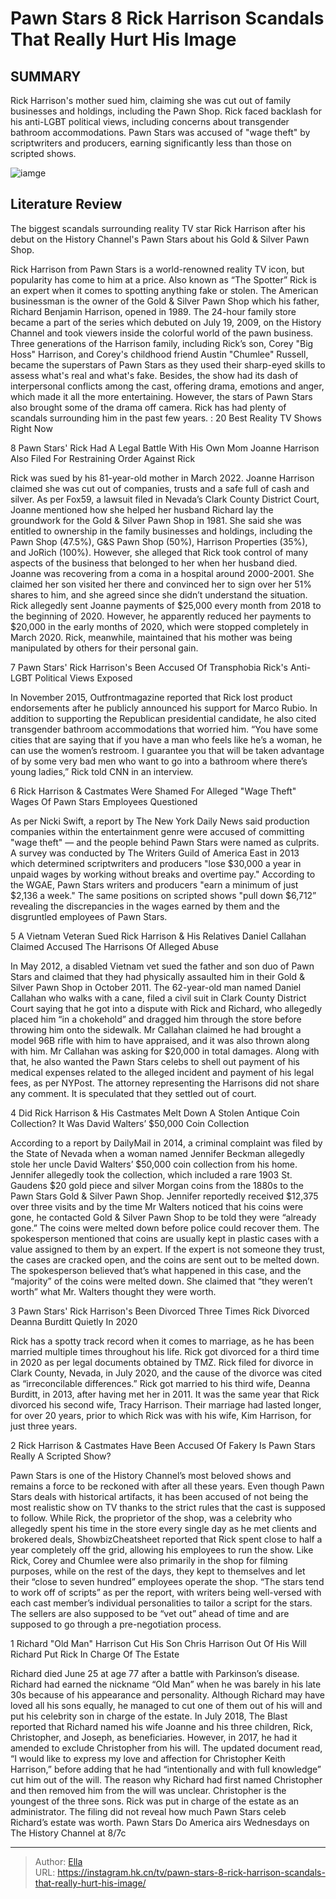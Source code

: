 # Pawn Stars 8 Rick Harrison Scandals That Really Hurt His Image


## SUMMARY 


 Rick Harrison&#39;s mother sued him, claiming she was cut out of family businesses and holdings, including the Pawn Shop. 
 Rick faced backlash for his anti-LGBT political views, including concerns about transgender bathroom accommodations. 
 Pawn Stars was accused of &#34;wage theft&#34; by scriptwriters and producers, earning significantly less than those on scripted shows. 

![iamge](https://static1.srcdn.com/wordpress/wp-content/uploads/2023/12/pawn-stars_-8-rick-harrison-scandals-that-really-hurt-his-image.jpg)

## Literature Review
The biggest scandals surrounding reality TV star Rick Harrison after his debut on the History Channel&#39;s Pawn Stars about his Gold &amp; Silver Pawn Shop.




Rick Harrison from Pawn Stars is a world-renowned reality TV icon, but popularity has come to him at a price. Also known as “The Spotter” Rick is an expert when it comes to spotting anything fake or stolen. The American businessman is the owner of the Gold &amp; Silver Pawn Shop which his father, Richard Benjamin Harrison, opened in 1989. The 24-hour family store became a part of the series which debuted on July 19, 2009, on the History Channel and took viewers inside the colorful world of the pawn business.
Three generations of the Harrison family, including Rick’s son, Corey &#34;Big Hoss&#34; Harrison, and Corey&#39;s childhood friend Austin &#34;Chumlee&#34; Russell, became the superstars of Pawn Stars as they used their sharp-eyed skills to assess what&#39;s real and what&#39;s fake. Besides, the show had its dash of interpersonal conflicts among the cast, offering drama, emotions and anger, which made it all the more entertaining. However, the stars of Pawn Stars also brought some of the drama off camera. Rick has had plenty of scandals surrounding him in the past few years.
 : 20 Best Reality TV Shows Right Now









 








 8  Pawn Stars&#39; Rick Had A Legal Battle With His Own Mom 
Joanne Harrison Also Filed For Restraining Order Against Rick


 







Rick was sued by his 81-year-old mother in March 2022. Joanne Harrison claimed she was cut out of companies, trusts and a safe full of cash and silver. As per Fox59, a lawsuit filed in Nevada’s Clark County District Court, Joanne mentioned how she helped her husband Richard lay the groundwork for the Gold &amp; Silver Pawn Shop in 1981. She said she was entitled to ownership in the family businesses and holdings, including the Pawn Shop (47.5%), G&amp;S Pawn Shop (50%), Harrison Properties (35%), and JoRich (100%). However, she alleged that Rick took control of many aspects of the business that belonged to her when her husband died.
Joanne was recovering from a coma in a hospital around 2000-2001. She claimed her son visited her there and convinced her to sign over her 51% shares to him, and she agreed since she didn’t understand the situation. Rick allegedly sent Joanne payments of $25,000 every month from 2018 to the beginning of 2020. However, he apparently reduced her payments to $20,000 in the early months of 2020, which were stopped completely in March 2020. Rick, meanwhile, maintained that his mother was being manipulated by others for their personal gain.





 7  Pawn Stars&#39; Rick Harrison&#39;s Been Accused Of Transphobia 
Rick&#39;s Anti-LGBT Political Views Exposed
        

In November 2015, Outfrontmagazine reported that Rick lost product endorsements after he publicly announced his support for Marco Rubio. In addition to supporting the Republican presidential candidate, he also cited transgender bathroom accommodations that worried him. “You have some cities that are saying that if you have a man who feels like he’s a woman, he can use the women’s restroom. I guarantee you that will be taken advantage of by some very bad men who want to go into a bathroom where there’s young ladies,” Rick told CNN in an interview.





 6  Rick Harrison &amp; Castmates Were Shamed For Alleged &#34;Wage Theft&#34; 
Wages Of Pawn Stars Employees Questioned
        

As per Nicki Swift, a report by The New York Daily News said production companies within the entertainment genre were accused of committing &#34;wage theft&#34; — and the people behind Pawn Stars were named as culprits. A survey was conducted by The Writers Guild of America East in 2013 which determined scriptwriters and producers &#34;lose $30,000 a year in unpaid wages by working without breaks and overtime pay.&#34; According to the WGAE, Pawn Stars writers and producers &#34;earn a minimum of just $2,136 a week.&#34; The same positions on scripted shows &#34;pull down $6,712” revealing the discrepancies in the wages earned by them and the disgruntled employees of Pawn Stars.





 5  A Vietnam Veteran Sued Rick Harrison &amp; His Relatives 
Daniel Callahan Claimed Accused The Harrisons Of Alleged Abuse
        

In May 2012, a disabled Vietnam vet sued the father and son duo of Pawn Stars and claimed that they had physically assaulted him in their Gold &amp; Silver Pawn Shop in October 2011. The 62-year-old man named Daniel Callahan who walks with a cane, filed a civil suit in Clark County District Court saying that he got into a dispute with Rick and Richard, who allegedly placed him “in a chokehold” and dragged him through the store before throwing him onto the sidewalk. Mr Callahan claimed he had brought a model 96B rifle with him to have appraised, and it was also thrown along with him.
Mr Callahan was asking for $20,000 in total damages. Along with that, he also wanted the Pawn Stars celebs to shell out payment of his medical expenses related to the alleged incident and payment of his legal fees, as per NYPost. The attorney representing the Harrisons did not share any comment. It is speculated that they settled out of court.





 4  Did Rick Harrison &amp; His Castmates Melt Down A Stolen Antique Coin Collection? 
It Was David Walters’ $50,000 Coin Collection


According to a report by DailyMail in 2014, a criminal complaint was filed by the State of Nevada when a woman named Jennifer Beckman allegedly stole her uncle David Walters’ $50,000 coin collection from his home. Jennifer allegedly took the collection, which included a rare 1903 St. Gaudens $20 gold piece and silver Morgan coins from the 1880s to the Pawn Stars Gold &amp; Silver Pawn Shop. Jennifer reportedly received $12,375 over three visits and by the time Mr Walters noticed that his coins were gone, he contacted Gold &amp; Silver Pawn Shop to be told they were “already gone.” The coins were melted down before police could recover them.
The spokesperson mentioned that coins are usually kept in plastic cases with a value assigned to them by an expert. If the expert is not someone they trust, the cases are cracked open, and the coins are sent out to be melted down. The spokesperson believed that’s what happened in this case, and the “majority” of the coins were melted down. She claimed that “they weren’t worth” what Mr. Walters thought they were worth.





 3  Pawn Stars&#39; Rick Harrison&#39;s Been Divorced Three Times 
Rick Divorced Deanna Burditt Quietly In 2020


 







Rick has a spotty track record when it comes to marriage, as he has been married multiple times throughout his life. Rick got divorced for a third time in 2020 as per legal documents obtained by TMZ. Rick filed for divorce in Clark County, Nevada, in July 2020, and the cause of the divorce was cited as “irreconcilable differences.” Rick got married to his third wife, Deanna Burditt, in 2013, after having met her in 2011. It was the same year that Rick divorced his second wife, Tracy Harrison. Their marriage had lasted longer, for over 20 years, prior to which Rick was with his wife, Kim Harrison, for just three years.





 2  Rick Harrison &amp; Castmates Have Been Accused Of Fakery 
Is Pawn Stars Really A Scripted Show?


Pawn Stars is one of the History Channel’s most beloved shows and remains a force to be reckoned with after all these years. Even though Pawn Stars deals with historical artifacts, it has been accused of not being the most realistic show on TV thanks to the strict rules that the cast is supposed to follow. While Rick, the proprietor of the shop, was a celebrity who allegedly spent his time in the store every single day as he met clients and brokered deals, ShowbizCheatsheet reported that Rick spent close to half a year completely off the grid, allowing his employees to run the show.
Like Rick, Corey and Chumlee were also primarily in the shop for filming purposes, while on the rest of the days, they kept to themselves and let their “close to seven hundred” employees operate the shop. “The stars tend to work off of scripts” as per the report, with writers being well-versed with each cast member’s individual personalities to tailor a script for the stars. The sellers are also supposed to be “vet out” ahead of time and are supposed to go through a pre-negotiation process.





 1  Richard &#34;Old Man&#34; Harrison Cut His Son Chris Harrison Out Of His Will 
Richard Put Rick In Charge Of The Estate
        

Richard died June 25 at age 77 after a battle with Parkinson’s disease. Richard had earned the nickname “Old Man” when he was barely in his late 30s because of his appearance and personality. Although Richard may have loved all his sons equally, he managed to cut one of them out of his will and put his celebrity son in charge of the estate. In July 2018, The Blast reported that Richard named his wife Joanne and his three children, Rick, Christopher, and Joseph, as beneficiaries. However, in 2017, he had it amended to exclude Christopher from his will.
The updated document read, “I would like to express my love and affection for Christopher Keith Harrison,” before adding that he had “intentionally and with full knowledge” cut him out of the will. The reason why Richard had first named Christopher and then removed him from the will was unclear. Christopher is the youngest of the three sons. Rick was put in charge of the estate as an administrator. The filing did not reveal how much Pawn Stars celeb Richard’s estate was worth.
Pawn Stars Do America airs Wednesdays on The History Channel at 8/7c 



---

> Author: [Ella](https://instagram.hk.cn/)  
> URL: https://instagram.hk.cn/tv/pawn-stars-8-rick-harrison-scandals-that-really-hurt-his-image/  

